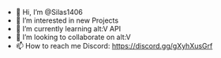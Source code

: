 - 👋 Hi, I’m @Silas1406
- 👀 I’m interested in new Projects
- 🌱 I’m currently learning alt:V API
- 💞️ I’m looking to collaborate on alt:V
- 📫 How to reach me Discord: https://discord.gg/gXyhXusGrf

<!---
Silas1406/Silas1406 is a ✨ special ✨ repository because its `README.md` appears on your GitHub profile.
You can click the Preview link to take a look at your changes.
--->
